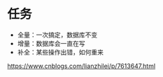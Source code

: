 # 任务
- 全量：一次搞定，数据库不变
- 增量：数据库会一直在写
- 补全：某些操作出错，如何重来

https://www.cnblogs.com/lianzhilei/p/7613647.html
